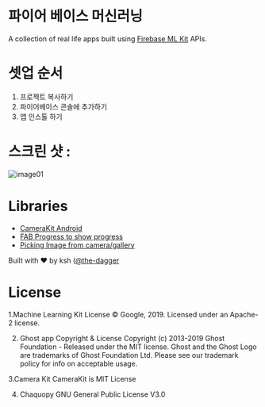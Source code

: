 # 파이어 베이스 머신러닝
A collection of real life apps built using [Firebase ML Kit](https://firebase.google.com/products/ml-kit/) APIs.

# 셋업 순서

1. 프로젝트 복사하기
2. 파이어베이스 콘솔에 추가하기
3. 앱 인스톨 하기


# 스크린 샷 : 
![image01](https://raw.githubusercontent.com/the-dagger/MLKitAndroid/master/art/screen01.png)

# Libraries

* [CameraKit Android](https://github.com/CameraKit/camerakit-android)
* [FAB Progress to show progress](https://github.com/JorgeCastilloPrz/FABProgressCircle)
* [Picking Image from camera/gallery](https://github.com/jkwiecien/EasyImage)

Built with ❤️ by ksh ([@the-dagger](https://github.com/the-dagger)

# License
1.Machine Learning Kit
License
© Google, 2019. Licensed under an Apache-2 license.

2. Ghost app
Copyright & License
Copyright (c) 2013-2019 Ghost Foundation - Released under the MIT license. Ghost and the Ghost Logo are trademarks of Ghost Foundation Ltd. Please see our trademark policy for info on acceptable usage.

3.Camera Kit 
CameraKit is MIT License

4. Chaquopy
GNU General Public License V3.0
